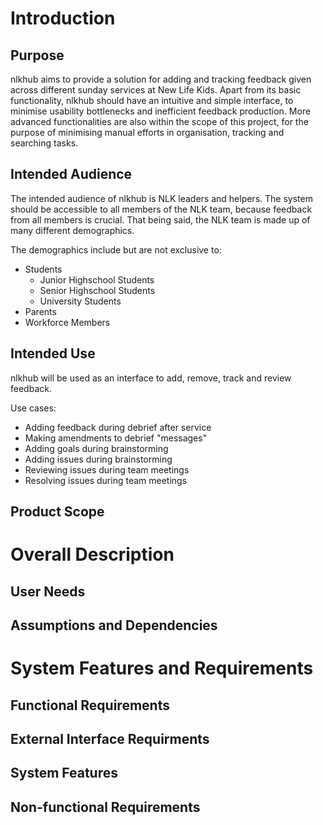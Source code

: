 # Introduction

## Purpose

nlkhub aims to provide a solution for adding and tracking feedback given across different sunday services at New Life Kids. Apart from its basic functionality, nlkhub should have an intuitive and simple interface, to minimise usability bottlenecks and inefficient feedback production. More advanced functionalities are also within the scope of this project, for the purpose of minimising manual efforts in organisation, tracking and searching tasks.

## Intended Audience

The intended audience of nlkhub is NLK leaders and helpers. The system should be accessible to all members of the NLK team, because feedback from all members is crucial. That being said, the NLK team is made up of many different demographics.

The demographics include but are not exclusive to:

* Students
  * Junior Highschool Students
  * Senior Highschool Students
  * University Students
* Parents
* Workforce Members

## Intended Use

nlkhub will be used as an interface to add, remove, track and review feedback. 

Use cases:

* Adding feedback during debrief after service
* Making amendments to debrief "messages"
* Adding goals during brainstorming
* Adding issues during brainstorming
* Reviewing issues during team meetings
* Resolving issues during team meetings


## Product Scope


# Overall Description

## User Needs

## Assumptions and Dependencies

# System Features and Requirements

## Functional Requirements

## External Interface Requirments

## System Features

## Non-functional Requirements
